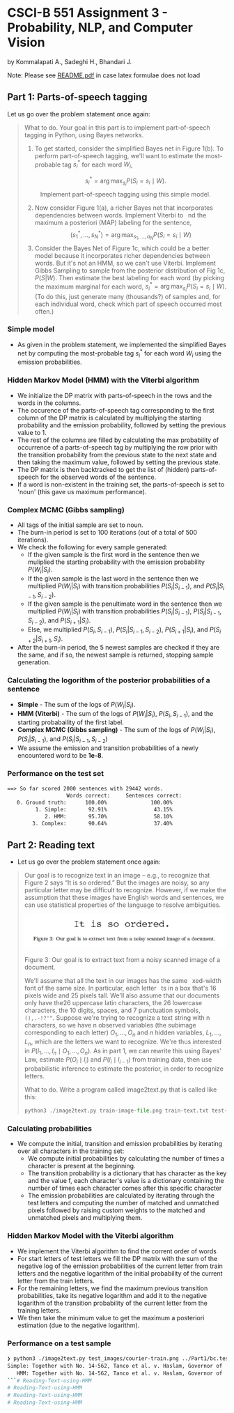 # CSCI-B 551 Assignment 3 - Probability, NLP, and Computer Vision
by Kommalapati A., Sadeghi H., Bhandari J.

Note: Please see [README.pdf](README.pdf) in case latex formulae does not load

## Part 1: Parts-of-speech tagging

Let us go over the problem statement once again:
> What to do. Your goal in this part is to implement part-of-speech tagging in Python, using Bayes networks.
> 1. To get started, consider the simplified Bayes net in Figure 1(b). To perform part-of-speech tagging, we'll want to estimate the most-probable tag $s^*_{i}$ for each word $W_i$,
> 
>  $$
> s_i^*=\arg \max _{s_i} P\left(S_i=s_i \mid W\right) .
> $$
> &emsp; &emsp; Implement part-of-speech tagging using this simple model.
>
> 2. Now consider Figure 1(a), a richer Bayes net that incorporates dependencies between words. Implement Viterbi to  nd the maximum a posteriori (MAP) labeling for the sentence,
> $$
> \left(s_1^*, \ldots, s_N^*\right)=\arg \max _{s_1, \ldots, a_N} P\left(S_i=s_i \mid W\right)
> $$
> 3. Consider the Bayes Net of Figure 1c, which could be a better model because it incorporates richer dependencies between words. But it's not an HMM, so we can't use Viterbi. Implement Gibbs Sampling to sample from the posterior distribution of Fig 1c, $P(S|W)$. Then estimate the best labeling for each word (by picking the maximum marginal for each word, $s_i^*=\arg \max _{s_i} P\left(S_i=s_i \mid W\right)$. (To do this, just generate many (thousands?) of samples and, for each individual word, check which part of speech occurred most often.)

### Simple model

- As given in the problem statement, we implemented the simplified Bayes net by computing the most-probable tag $s^*_i$ for each word $W_i$ using the emission probabilities.
  
### Hidden Markov Model (HMM) with the Viterbi algorithm

- We initialize the DP matrix with parts-of-speech in the rows and the words in the columns.
- The occurence of the parts-of-speech tag corresponding to the first column of the DP matrix is calculated by multiplying the starting probability and the emission probability, followed by setting the previous value to 1.
- The rest of the columns are filled by calculating the max probability of occurrence of a parts-of-speech tag by multiplying the row prior with the transition probability from the previous state to the next state and then taking the maximum value, followed by setting the previous state.
- The DP matrix is then backtracked to get the list of (hidden) parts-of-speech for the observed words of the sentence.
- If a word is non-existent in the training set, the parts-of-speech is set to 'noun' (this gave us maximum performance).

### Complex MCMC (Gibbs sampling)

- All tags of the initial sample are set to noun.
- The burn-in period is set to 100 iterations (out of a total of 500 iterations).
- We check the following for every sample generated:
  - If the given sample is the first word in the sentence then we muliplied the starting probability with the emission probability $P(W_i|S_i)$.
  - If the given sample is the last word in the sentence then we multiplied $P(W_i|S_i)$ with transition probabilities $P(S_i|S_{i-1})$, and $P(S_i|S_{i-1}, S_{i-2})$.
  - If the given sample is the penultimate word in the sentence then we multiplied $P(W_i|S_i)$ with transition probabilities $P(S_i|S_{i-1})$, $P(S_i|S_{i-1}, S_{i-2})$, and $P(S_{i+1}|S_i)$.
  - Else, we multiplied $P(S_i, S_{i-1})$, $P(S_i|S_{i-1}, S_{i-2})$, $P(S_{i+1}|S_i)$, and $P(S_{i+2}|S_{i+1}, S_i)$.
- After the burn-in period, the 5 newest samples are checked if they are the same, and if so, the newest sample is returned, stopping sample generation.

### Calculating the logorithm of the posterior probabilities of a sentence

- **Simple** - The sum of the logs of $P(W_i|S_i)$.
- **HMM (Viterbi)** - The sum of the logs of $P(W_i|S_i)$, $P(S_i, S_{i-1})$, and the starting probabaility of the first label.
- **Complex MCMC (Gibbs sampling)** - The sum of the logs of $P(W_i|S_i)$, $P(S_i|S_{i-1})$, and $P(S_i|S_{i-1}, S_{i-2})$
- We assume the emission and transition probabilities of a newly encountered word to be **1e-8**.

### Performance on the test set

```
==> So far scored 2000 sentences with 29442 words.
                   Words correct:     Sentences correct: 
   0. Ground truth:      100.00%              100.00%
         1. Simple:       92.91%               43.15%
            2. HMM:       95.70%               58.10%
        3. Complex:       90.64%               37.40%
```

## Part 2: Reading text

- Let us go over the problem statement once again:
>  Our goal is to recognize text in an image – e.g., to recognize that Figure 2 says “It is so ordered.” But the images are noisy, so any particular letter may be difficult to recognize. However, if we make the assumption that these images have English words and sentences, we can use statistical properties of the language to resolve ambiguities.
> 
> ![image](attachments/image2text.png)
>
> Figure 3: Our goal is to extract text from a noisy scanned image of a document.
> 
> We'll assume that all the text in our images has the same  xed-width font of the same size. In particular, each letter  ts in a box that's 16 pixels wide and 25 pixels tall. We'll also assume that our documents only have the26 uppercase latin characters, the 26 lowercase characters, the 10 digits, spaces, and 7 punctuation symbols, `(),.-!?'"`. Suppose we're trying to recognize a text string with n characters, so we have n observed variables (the subimage corresponding to each letter) $O_1, \ldots, O_n$ and $n$ hidden variables, $L_1, \ldots, L_n$, which are the letters we want to recognize. We're thus interested in $P\left(l_1, \ldots, l_n \mid O_1, \ldots, O_n\right)$. As in part 1, we can rewrite this using Bayes' Law, estimate $P\left(O_i \mid l_i\right)$ and $P\left(l_i \mid l_{i-1}\right)$ from training data, then use probabilistic inference to estimate the posterior, in order to recognize letters.
>
>What to do. Write a program called image2text.py that is called like this:
> ```python
> python3 ./image2text.py train-image-file.png train-text.txt test-image-file.png
> ```
### Calculating probabilities

- We compute the initial, transition and emission probabilities by iterating over all characters in the training set:
  - We compute initial probabilities by calculating the number of times a character is present at the beginning.
  - The transition probability is a dictionary that has character as the key and the value f, each character's value is a dictionary containing the number of times each character comes after this specific character
  - The emission probabilities are calculated by iterating through the test letters and computing the number of matched and unmatched pixels followed by raising custom weights to the matched and unmatched pixels and multiplying them.

### Hidden Markov Model with the Viterbi algorithm

- We implement the Viterbi algorithm to find the corrent order of words
- For start letters of test letters we fill the DP matrix with the sum of the negative log of the emission probabilities of the current letter from train letters and the negative logarithm of the initial probability of the current letter from the train letters.
- For the remaining letters, we find the maximum previous transition probabilities, take its negative logarithm and add it to the negative logarithm of the transition probability of the current letter from the training letters.
- We then take the minimum value to get the maximum a posteriori estimation (due to the negative logarithm).

### Performance on a test sample

```bash
❯ python3 ./image2text.py test_images/courier-train.png ../Part1/bc.test test_images/test-3-0.png
Simple: Together with No. 14-562, Tanco et al. v. Haslam, Governor of
   HMM: Together with No. 14-562, Tanco et al. v. Haslam, Governor of
```# Reading-Text-using-HMM
# Reading-Text-using-HMM
# Reading-Text-using-HMM
# Reading-Text-using-HMM
